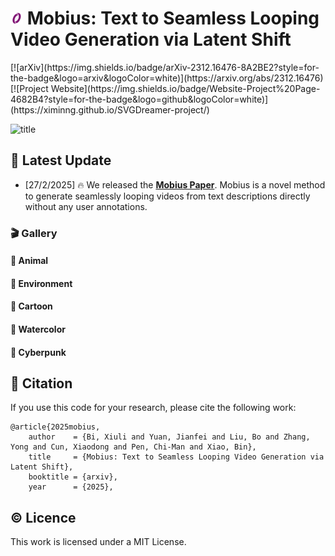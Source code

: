<!-- # Mobius: Text to Seamless Looping Video Generation via Latent Shift -->
<h1><img src="./assets/logo.png" alt="Icon" width="20" height="20"> Mobius: Text to Seamless Looping Video Generation via Latent Shift</h1>
[![arXiv](https://img.shields.io/badge/arXiv-2312.16476-8A2BE2?style=for-the-badge&logo=arxiv&logoColor=white)](https://arxiv.org/abs/2312.16476) [![Project Website](https://img.shields.io/badge/Website-Project%20Page-4682B4?style=for-the-badge&logo=github&logoColor=white)](https://ximinng.github.io/SVGDreamer-project/) 

![title](./assets/algorithm.png)

## 🔮 Latest Update

- [27/2/2025] 🔥 We released the **[Mobius Paper](https://arxiv.org/abs/2312.16476)**. Mobius is a novel method to generate seamlessly looping videos from text descriptions directly without any user annotations.

<!-- ## 📌 Installation Guide

### 🛠️ Step 1:


### 🛠️ Step 2:  -->

### 🎬 Gallery

#### 🧸 Animal

#### 🧩 Environment

#### 🎠 Cartoon

#### 🎨 Watercolor

#### 🥽 Cyberpunk


<!-- ## 📋 TODO

- [x] Release the paper.
- [ ] Release the code. -->


## :paperclip: Citation

If you use this code for your research, please cite the following work:

```
@article{2025mobius,
    author    = {Bi, Xiuli and Yuan, Jianfei and Liu, Bo and Zhang, Yong and Cun, Xiaodong and Pen, Chi-Man and Xiao, Bin},
    title     = {Mobius: Text to Seamless Looping Video Generation via Latent Shift},
    booktitle = {arxiv},
    year      = {2025},
```

## :copyright: Licence

This work is licensed under a MIT License.